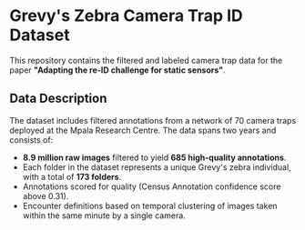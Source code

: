 # Grevy's Zebra Camera Trap ID Dataset

This repository contains the filtered and labeled camera trap data for the paper **"Adapting the re-ID challenge for static sensors"**. 

## Data Description

The dataset includes filtered annotations from a network of 70 camera traps deployed at the Mpala Research Centre. The data spans two years and consists of:
- **8.9 million raw images** filtered to yield **685 high-quality annotations**.
- Each folder in the dataset represents a unique Grevy's zebra individual, with a total of **173 folders**. 
- Annotations scored for quality (Census Annotation confidence score above 0.31). 
- Encounter definitions based on temporal clustering of images taken within the same minute by a single camera.
